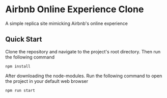 # Airbnb Online Experience Clone

A simple replica site mimicking Airbnb's online experience

## Quick Start

Clone the repository and navigate to the project's root directory. Then run the following command
```
npm install
```

After downloading the node-modules. Run the following command to open the project in your default web browser
```
npm run start
```
